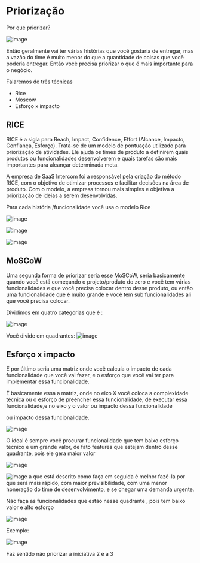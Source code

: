 # Priorização

Por que priorizar?

![image](https://user-images.githubusercontent.com/52088444/234644759-98316888-bf0b-4495-8669-4dbc57adc369.png)

Então geralmente vai ter várias histórias que você gostaria de entregar, mas a vazão do time é muito menor do que a quantidade de coisas que você poderia entregar.
Então você precisa priorizar o que é mais importante para o negócio.

Falaremos de três técnicas
- Rice
- Moscow
- Esforço x impacto


## RICE

RICE é a sigla para Reach, Impact, Confidence, Effort (Alcance, Impacto, Confiança, Esforço). Trata-se de um modelo de pontuação utilizado para priorização de atividades. Ele ajuda os times de produto a definirem quais produtos ou funcionalidades desenvolverem e quais tarefas são mais importantes para alcançar determinada meta. 

A empresa de SaaS Intercom foi a responsável pela criação do método RICE, com o objetivo de otimizar processos e facilitar decisões na área de produto. Com o modelo, a empresa tornou mais simples e objetiva a priorização de ideias a serem desenvolvidas. 

Para cada história /funcionalidade você usa o modelo Rice

![image](https://user-images.githubusercontent.com/52088444/234645827-ac220cdc-dd1d-4e7f-ab6e-af4e2b81550f.png)

![image](https://user-images.githubusercontent.com/52088444/234645996-7298ec23-0ecf-404a-996b-dfa8ded5a37e.png)

![image](https://user-images.githubusercontent.com/52088444/234645300-4c8f998d-f78b-400c-a54c-6b7855b55743.png)

## MoSCoW
Uma segunda forma de priorizar seria esse MoSCoW,  seria basicamente quando você está começando o projeto/produto do zero e você tem várias funcionalidades e que você precisa colocar dentro desse produto, ou então uma funcionalidade que é muito grande e você tem sub funcionalidades ali que você precisa colocar.

Dividimos em quatro categorias que é :


![image](https://user-images.githubusercontent.com/52088444/234646352-72977522-0117-46ac-aae2-9a9e0d44f92b.png)

Você divide em quadrantes:
![image](https://user-images.githubusercontent.com/52088444/234647108-1e2dceb1-e0d5-485c-ba15-85646630438b.png)

## Esforço x impacto

E por último seria uma matriz onde você calcula o impacto de cada funcionalidade que você vai fazer, e o esforço que você vai ter para implementar essa funcionalidade.

É basicamente essa a matriz, onde no eixo X você coloca a complexidade técnica ou o esforço de preencher essa funcionalidade, de executar essa funcionalidade,e no eixo y o valor ou impacto dessa funcionalidade

ou impacto dessa funcionalidade.

![image](https://user-images.githubusercontent.com/52088444/234647363-2e041c27-953a-4424-a46d-b67913409f0b.png)

O ideal é sempre você procurar funcionalidade que tem baixo esforço técnico e um grande valor, de fato features que estejam dentro desse quadrante, pois ele gera maior valor

![image](https://user-images.githubusercontent.com/52088444/234647951-7617cac5-33f1-48ce-911c-bce3fafcd7c7.png)

![image](https://user-images.githubusercontent.com/52088444/234648087-12921494-24a3-4bb5-8993-a4c872f1df08.png)
a que está descrito como faça em seguida é melhor fazê-la por que será mais rápido, com maior previsibilidade, com uma menor honeração do time de desenvolvimento, e se chegar uma demanda urgente.

Não faça as funcionalidades que estão nesse quadrante , pois tem baixo valor e alto esforço

![image](https://user-images.githubusercontent.com/52088444/234648470-a1ff797c-07ed-4403-9a87-54ee1d1ac08d.png)

Exemplo:

![image](https://user-images.githubusercontent.com/52088444/234648532-dde1e45a-01f2-4837-b0f9-156e68577967.png)

Faz sentido não priorizar a iniciativa 2 e a 3


































